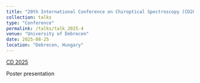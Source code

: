 ```yaml
---
title: "20th International Conference on Chiroptical Spectroscopy (CD2025)"
collection: talks
type: "Conference"
permalink: /talks/talk_2025-4
venue: "University of Debrecen"
date: 2025-08-25
location: "Debrecen, Hungary"
---
```


[CD 2025](https://konferencia.unideb.hu/en/CD2025-debrecen)

Poster presentation
